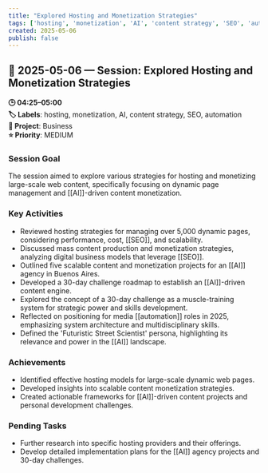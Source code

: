 ```yaml
---
title: "Explored Hosting and Monetization Strategies"
tags: ['hosting', 'monetization', 'AI', 'content strategy', 'SEO', 'automation']
created: 2025-05-06
publish: false
---
```


## 📅 2025-05-06 — Session: Explored Hosting and Monetization Strategies

**🕒 04:25–05:00**  
**🏷️ Labels**: hosting, monetization, AI, content strategy, SEO, automation  
**📂 Project**: Business  
**⭐ Priority**: MEDIUM  


### Session Goal
The session aimed to explore various strategies for hosting and monetizing large-scale web content, specifically focusing on dynamic page management and [[AI]]-driven content monetization.

### Key Activities
- Reviewed hosting strategies for managing over 5,000 dynamic pages, considering performance, cost, [[SEO]], and scalability.
- Discussed mass content production and monetization strategies, analyzing digital business models that leverage [[SEO]].
- Outlined five scalable content and monetization projects for an [[AI]] agency in Buenos Aires.
- Developed a 30-day challenge roadmap to establish an [[AI]]-driven content engine.
- Explored the concept of a 30-day challenge as a muscle-training system for strategic power and skills development.
- Reflected on positioning for media [[automation]] roles in 2025, emphasizing system architecture and multidisciplinary skills.
- Defined the 'Futuristic Street Scientist' persona, highlighting its relevance and power in the [[AI]] landscape.

### Achievements
- Identified effective hosting models for large-scale dynamic web pages.
- Developed insights into scalable content monetization strategies.
- Created actionable frameworks for [[AI]]-driven content projects and personal development challenges.

### Pending Tasks
- Further research into specific hosting providers and their offerings.
- Develop detailed implementation plans for the [[AI]] agency projects and 30-day challenges.
